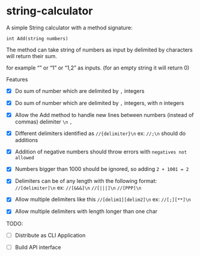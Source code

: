 # string-calculator

A simple String calculator with a method signature:

```
int Add(string numbers)
```

The method can take string of numbers as input by delimited by characters will return their sum. 

for example “” or “1” or “1,2” as inputs.
(for an empty string it will return 0) 


Features

- [x] Do sum of number which are delimited by `,` integers
- [x] Do sum of number which are delimited by `,` integers, with n integers
- [x] Allow the Add method to handle new lines between numbers (instead of commas) delimiter `\n` `,`
- [x] Different delimiters identified as `//{delimiter}\n` ex: `//;\n` should do additions
- [x] Addition of negative numbers should throw errors with `negatives not allowed`
- [x] Numbers bigger than 1000 should be ignored, so adding `2 + 1001 = 2`
- [x] Delimiters can be of any length with the following format: `//[delimiter]\n` ex: `//[&&&]\n` `//[|||]\n` `//[PPP]\n` 
- [x] Allow multiple delimiters like this `//[delim1][delim2]\n` ex: `//[;][**]\n`
- [x] Allow multiple delimiters with length longer than one char


TODO:

- [ ] Distribute as CLI Application
- [ ] Build API interface



